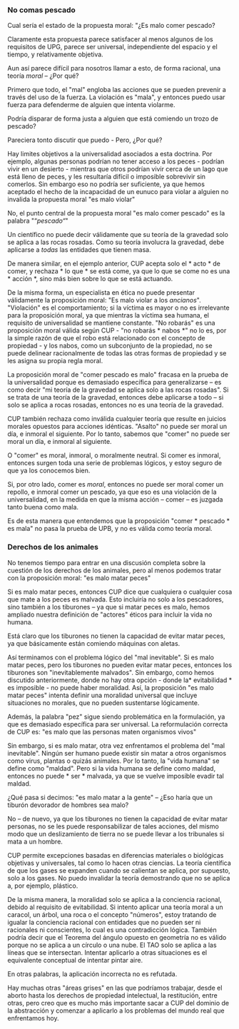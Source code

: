 ### No comas pescado

Cual sería el estado de la propuesta moral: "¿Es malo comer pescado?

Claramente esta propuesta parece satisfacer al menos algunos de los requisitos de UPG, parece ser universal, independiente del espacio y el tiempo, y relativamente objetiva.

Aun así parece difícil para nosotros llamar a esto, de forma racional, una teoría *moral* – ¿Por qué?

Primero que todo, el "mal" engloba las acciones que se pueden prevenir a través del uso de la fuerza. La violación es "mala", y entonces puedo usar fuerza para defenderme de alguien que intenta violarme.

Podría disparar de forma justa a alguien que está comiendo un trozo de pescado?

Pareciera tonto discutir que puedo - Pero, ¿Por qué?

Hay limites objetivos a la universalidad asociados a esta doctrina. Por ejemplo, algunas personas podrían no tener acceso a los peces - podrían vivir en un desierto - mientras que otros podrían vivir cerca de un lago que está lleno de peces, y les resultaría difícil o imposible sobrevivir sin comerlos. Sin embargo eso no podría ser suficiente, ya que hemos aceptado el hecho de la incapacidad de un eunuco para violar a alguien no invalida la propuesta moral "es malo violar"

No, el punto central de la propuesta moral "es malo comer pescado" es la palabra "“*pescado“*"

Un científico no puede decir válidamente que su teoría de la gravedad solo se aplica a las rocas rosadas. Como su teoría involucra la gravedad, debe aplicarse a *todas* las entidades que tienen masa.

De manera similar, en el ejemplo anterior, CUP acepta solo el * acto * de comer, y rechaza * lo que * se está come, ya que lo que se come no es una * acción *, sino más bien sobre lo que se está actuando.

De la misma forma, un especialista en ética no puede presentar válidamente la proposición moral: "Es malo violar a los *ancianos*". "Violación" es el comportamiento; si la víctima es mayor o no es irrelevante para la proposición moral, ya que mientras la víctima sea humana, el requisito de universalidad se mantiene constante. "No robarás" es una proposición moral válida según CUP - "no robarás * nabos *" no lo es, por la simple razón de que el robo está relacionado con el concepto de propiedad - y los nabos, como un subconjunto de la propiedad, no se puede delinear racionalmente de todas las otras formas de propiedad y se les asigna su propia regla moral.

La proposición moral de "comer pescado es malo" fracasa en la prueba de la universalidad porque es demasiado específica para generalizarse – es como decir "mi teoría de la gravedad se aplica solo a las rocas rosadas". Si se trata de una teoría de la gravedad, entonces debe aplicarse a todo – si solo se aplica a rocas rosadas, entonces no es una teoría de la gravedad.

CUP también rechaza como inválida cualquier teoría que resulte en juicios morales opuestos para acciones idénticas. "Asalto" no puede ser moral un día, e inmoral el siguiente. Por lo tanto, sabemos que "comer" no puede ser moral un día, e inmoral al siguiente.

O "comer" es moral, inmoral, o moralmente neutral. Si comer es inmoral, entonces surgen toda una serie de problemas lógicos, y estoy seguro de que ya los conocemos bien.

Si, por otro lado, comer es *moral*, entonces no puede ser moral comer un repollo, e inmoral comer un pescado, ya que eso es una violación de la universalidad, en la medida en que la misma acción – comer – es juzgada tanto buena como mala.

Es de esta manera que entendemos que la proposición "comer * pescado * es mala" no pasa la prueba de UPB, y no es válida como teoría moral.

### Derechos de los animales

No tenemos tiempo para entrar en una discusión completa sobre la cuestión de los derechos de los animales, pero al menos podemos tratar con la proposición moral: "es malo matar peces"

Si es malo matar peces, entonces CUP dice que cualquiera o cualquier cosa que mate a los peces es malvada. Esto incluiría no solo a los pescadores, sino también a los tiburones – ya que si matar peces es malo, hemos ampliado nuestra definición de "actores" éticos para incluir la vida no humana.

Está claro que los tiburones no tienen la capacidad de evitar matar peces, ya que básicamente están comiendo máquinas con aletas.

Así terminamos con el problema lógico del "mal inevitable". Si es malo matar peces, pero los tiburones no pueden evitar matar peces, entonces los tiburones son "inevitablemente malvados". Sin embargo, como hemos discutido anteriormente, donde no hay otra opción - donde la* evitabilidad * es imposible - no puede haber moralidad. Así, la proposición "es malo matar peces" intenta definir una moralidad universal que incluye situaciones no morales, que no pueden sustentarse lógicamente.

Además, la palabra "pez" sigue siendo problemática en la formulación, ya que es demasiado específica para ser universal. La reformulación correcta de CUP es: "es malo que las personas maten organismos vivos"

Sin embargo, si es malo matar, otra vez enfrentamos el problema del "mal inevitable". Ningún ser humano puede existir sin matar a otros organismos como virus, plantas o quizás animales. Por lo tanto, la "vida humana" se define como "maldad". Pero si la vida humana se define como maldad, entonces no puede * ser * malvada, ya que se vuelve imposible evadir tal maldad.

¿Qué pasa si decimos: "es malo matar a la gente" – ¿Eso haría que un tiburón devorador de hombres sea malo?

No – de nuevo, ya que los tiburones no tienen la capacidad de evitar matar personas, no se les puede responsabilizar de tales acciones, del mismo modo que un deslizamiento de tierra no se puede llevar a los tribunales si mata a un hombre.

CUP permite excepciones basadas en diferencias materiales o biológicas objetivas y universales, tal como lo hacen otras ciencias. La teoría científica de que los gases se expanden cuando se calientan se aplica, por supuesto, solo a los gases. No puedo invalidar la teoría demostrando que no se aplica a, por ejemplo, plástico.

De la misma manera, la moralidad solo se aplica a la conciencia racional, debido al requisito de evitabilidad. Si intento aplicar una teoría moral a un caracol, un árbol, una roca o el concepto "números", estoy tratando de igualar la conciencia racional con entidades que no pueden ser ni racionales ni conscientes, lo cual es una contradicción lógica. También podría decir que el Teorema del ángulo opuesto en geometría no es válido porque no se aplica a un círculo o una nube. El TAO solo se aplica a las líneas que se intersectan. Intentar aplicarlo a otras situaciones es el equivalente conceptual de intentar pintar aire.

En otras palabras, la aplicación incorrecta no es refutada.

Hay muchas otras "áreas grises" en las que podríamos trabajar, desde el aborto hasta los derechos de propiedad intelectual, la restitución, entre otras, pero creo que es mucho más importante sacar a CUP del dominio de la abstracción y comenzar a aplicarlo a los problemas del mundo real que enfrentamos hoy.